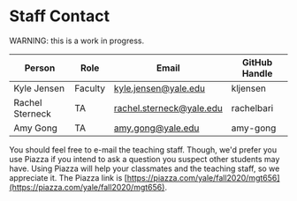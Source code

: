# Staff Contact

WARNING: this is a work in progress.

| Person          | Role    | Email                    | GitHub Handle |
| --------------- | ------- | ------------------------ | ------------- |
| Kyle Jensen     | Faculty | kyle.jensen@yale.edu     | kljensen      |
| Rachel Sterneck | TA      | rachel.sterneck@yale.edu | rachelbari    |
| Amy Gong        | TA      | amy.gong@yale.edu        | amy-gong      |

You should feel free to e-mail the teaching staff. Though,
we'd prefer you use Piazza if you intend to ask a question
you suspect other students may have. Using Piazza will help
your classmates and the teaching staff, so we appreciate it.
The Piazza link is [https://piazza.com/yale/fall2020/mgt656](https://piazza.com/yale/fall2020/mgt656).
